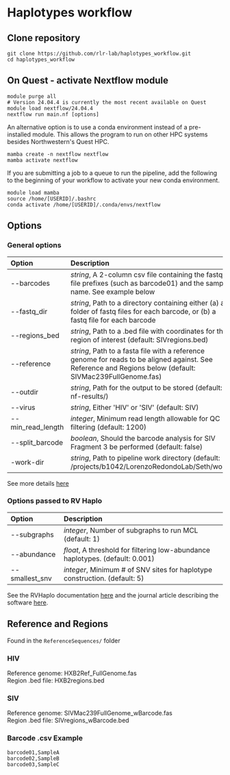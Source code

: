 # Haplotypes workflow

## Clone repository

```shell
git clone https://github.com/rlr-lab/haplotypes_workflow.git
cd haplotypes_workflow
```

## On Quest - activate Nextflow module

```shell
module purge all
# Version 24.04.4 is currently the most recent available on Quest
module load nextflow/24.04.4
nextflow run main.nf [options]
```

An alternative option is to use a conda environment instead of a pre-installed module. This allows the program to run on other HPC systems besides Northwestern's Quest HPC.

```shell
mamba create -n nextflow nextflow
mamba activate nextflow
```

If you are submitting a job to a queue to run the pipeline, add the following to the beginning of your workflow to activate your new conda environment.

```shell
module load mamba
source /home/[USERID]/.bashrc
conda activate /home/[USERID]/.conda/envs/nextflow
```

## Options

### General options

|Option|Description|
|:-------|:-----------|
|--barcodes|*string*, A 2-column csv file containing the fastq file prefixes (such as barcode01) and the sample name. See example below|
|--fastq_dir|*string*, Path to a directory containing either (a) a folder of fastq files for each barcode, or (b) a fastq file for each barcode|
|--regions_bed|*string*, Path to a .bed file with coordinates for the region of interest (default: SIVregions.bed)|
|--reference|*string*, Path to a fasta file with a reference genome for reads to be aligned against. See Reference and Regions below (default: SIVMac239FullGenome.fas)|
|--outdir|*string*, Path for the output to be stored (default: nf-results/)|
|--virus|*string*, Either 'HIV' or 'SIV' (default: SIV)|
|--min_read_length|*integer*, Minimum read length allowable for QC filtering (default: 1200)|
|--split_barcode|*boolean*, Should the barcode analysis for SIV Fragment 3 be performed (default: false)|
|-work-dir|*string*, Path to pipeline work directory (default: /projects/b1042/LorenzoRedondoLab/Seth/work)|

See more details [here](https://www.nextflow.io/docs/latest/cli.html#pipeline-parameters)

### Options passed to RV Haplo

|Option|Description|
|:-----|:----------|
|--subgraphs|*integer*, Number of subgraphs to run MCL (default: 1)|
|--abundance|*float*, A threshold for filtering low-abundance haplotypes. (default: 0.001)|
|--smallest_snv|*integer*, Minimum # of SNV sites for haplotype construction. (default: 5)|

See the RVHaplo documentation [here](https://github.com/dhcai21/RVHaplo) and the journal article describing the software [here](https://doi.org/10.1093/bioinformatics/btac089).

## Reference and Regions

Found in the `ReferenceSequences/` folder

### HIV

Reference genome: HXB2Ref_FullGenome.fas\
Region .bed file: HXB2regions.bed

### SIV

Reference genome: SIVMac239FullGenome_wBarcode.fas\
Region .bed file: SIVregions_wBarcode.bed

### Barcode .csv Example

```text
barcode01,SampleA
barcode02,SampleB
barcode03,SampleC
```
